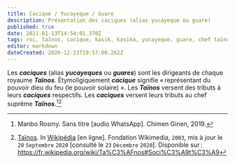 ```yaml
---
title: Cacique / Yucayeque / Guare
description: Présentation des caciques (alias yucayeque ou guare)
published: true
date: 2021-01-13T14:54:01.370Z
tags: roi, taïnos, cacique, kasik, kasika, yucayeque, guare, chef taïnos, roi taïnos, chef
editor: markdown
dateCreated: 2020-12-23T19:57:00.262Z
---
```


Les ***caciques*** (alias ***yucayeques*** ou ***guares***) sont les dirigeants de chaque royaume ***Taïnos***. Étymoligiquement ***cacique*** signifie « représentant du pouvoir dieu du feu (le pouvoir solaire) ».
Les ***Taïnos*** versent des tributs à leurs ***caciques*** respectifs. Les ***caciques*** versent leurs tributs au chef suprême ***Taïnos***.[^1][^3]

[^1]: Manbo Rosmy. Sans titre [audio WhatsApp]. Chimen Ginen, 2019.

[^3]: [Taïnos](https://fr.wikipedia.org/wiki/Ta%C3%AFnos#Soci%C3%A9t%C3%A9). In [Wikipédia](https://wikipedia.org) [en ligne]. Fondation Wikimedia, `2003`, mis à jour le `28` `Septembre` `2020` [consulté le `23` `Décembre` `2020`]. Disponible sur : https://fr.wikipedia.org/wiki/Ta%C3%AFnos#Soci%C3%A9t%C3%A9